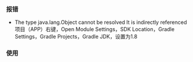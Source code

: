 ### 报错

- The type java.lang.Object cannot be resolved It is indirectly referenced
项目（APP）右键，Open Module Settings，SDK Location，Gradle Settings，Gradle Projects，Gradle JDK，设置为1.8

### 使用
